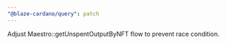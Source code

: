 ```yaml
---
"@blaze-cardano/query": patch
---
```


Adjust Maestro::getUnspentOutputByNFT flow to prevent race condition.
